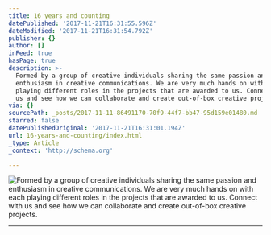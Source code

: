 ```yaml
---
title: 16 years and counting
datePublished: '2017-11-21T16:31:55.596Z'
dateModified: '2017-11-21T16:31:54.792Z'
publisher: {}
author: []
inFeed: true
hasPage: true
description: >-
  Formed by a group of creative individuals sharing the same passion and
  enthusiasm in creative communications. We are very much hands on with each
  playing different roles in the projects that are awarded to us. Connect with
  us and see how we can collaborate and create out-of-box creative projects.
via: {}
sourcePath: _posts/2017-11-11-86491170-70f9-44f7-bb47-95d159e01480.md
starred: false
datePublishedOriginal: '2017-11-21T16:31:01.194Z'
url: 16-years-and-counting/index.html
_type: Article
_context: 'http://schema.org'

---
```

![Formed by a group of creative individuals sharing the same passion and enthusiasm in creative communications. We are very much hands on with each playing different roles in the projects that are awarded to us. Connect with us and see how we can collaborate and create out-of-box creative projects.](https://the-grid-user-content.s3-us-west-2.amazonaws.com/4d2e9c7e-499a-42f7-8843-273329f3e021.jpg)

---